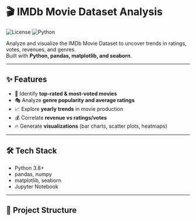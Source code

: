 # 🎬 IMDb Movie Dataset Analysis

![License](https://img.shields.io/badge/license-MIT-green)
![Python](https://img.shields.io/badge/python-3.8%2B-blue)

Analyze and visualize the IMDb Movie Dataset to uncover trends in ratings, votes, revenues, and genres.  
Built with **Python, pandas, matplotlib, and seaborn**.

---

## ✨ Features
- 📌 Identify **top-rated & most-voted movies**
- 🎭 Analyze **genre popularity and average ratings**
- 📈 Explore **yearly trends** in movie production
- 💰 Correlate **revenue vs ratings/votes**
- 🔥 Generate **visualizations** (bar charts, scatter plots, heatmaps)

---

## 🛠️ Tech Stack
- Python 3.8+
- pandas, numpy
- matplotlib, seaborn
- Jupyter Notebook

---

## 📂 Project Structure
